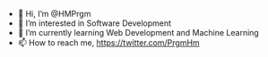 - 👋 Hi, I’m @HMPrgm
- 👀 I’m interested in Software Development 
- 🌱 I’m currently learning Web Development and Machine Learning
- 📫 How to reach me, https://twitter.com/PrgmHm

<!---
- 💞️ I’m looking to collaborate on ...


HMPrgm/HMPrgm is a ✨ special ✨ repository because its `README.md` (this file) appears on your GitHub profile.
You can click the Preview link to take a look at your changes.
--->
